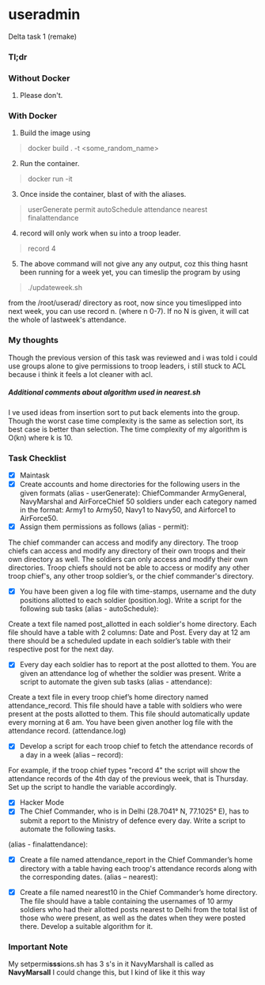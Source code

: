 # useradmin
Delta task 1 (remake)
### Tl;dr
### Without Docker
1. Please don't.
### With Docker
1. Build the image using

> docker build . -t <some_random_name>

2. Run the container.

> docker run -it <the same_random_name>

3. Once inside the container, blast of with the aliases.

> userGenerate
> permit
> autoSchedule
> attendance
> nearest
> finalattendance

4. record will only work when su into a troop leader.

> record 4

5. The above command will not give any any output, coz this thing hasnt been running for a week yet,
you can timeslip the program by using  

> ./updateweek.sh

from the /root/userad/ directory as root, now since you timeslipped into next week, you can use record n. (where n 0-7).
If no N is given, it will cat the whole of lastweek's attendance.

### My thoughts
Though the previous version of this task was reviewed and i was told i could use groups alone to give permissions to troop leaders,
i still stuck to ACL because i think it feels a lot cleaner with acl.
##### Additional comments about algorithm used in nearest.sh
I ve used ideas from insertion sort to put back elements into the group. Though the worst case time complexity is the same as selection sort, its best case is better than selection. 
The time complexity of my algorithm is O(kn) where k is 10.

### Task Checklist
- [x] Maintask
- [x] Create accounts and home directories for the following users in the given formats (alias - userGenerate):
ChiefCommander
ArmyGeneral, NavyMarshal and AirForceChief
50 soldiers under each category named in the format: Army1 to Army50, Navy1 to Navy50, and Airforce1 to AirForce50.
- [x] Assign them permissions as follows (alias - permit):

The chief commander can access and modify any directory.
The troop chiefs can access and modify any directory of their own troops and their own directory as well.
The soldiers can only access and modify their own directories.
Troop chiefs should not be able to access or modify any other troop chief's, any other troop soldier’s, or the chief commander's directory.
- [x] You have been given a log file with time-stamps, username and the duty positions allotted to each soldier (position.log). Write a script for the following sub tasks (alias - autoSchedule):

Create a text file named post_allotted in each soldier's home directory.
Each file should have a table with 2 columns: Date and Post.
Every day at 12 am there should be a scheduled update in each soldier’s table with their respective post for the next day.
- [x] Every day each soldier has to report at the post allotted to them. You are given an attendance log of whether the soldier was present. Write a script to automate the given sub tasks (alias - attendance):

Create a text file in every troop chief’s home directory named attendance_record.
This file should have a table with soldiers who were present at the posts allotted to them.
This file should automatically update every morning at 6 am. You have been given another log file with the attendance record. (attendance.log)
- [x] Develop a script for each troop chief to fetch the attendance records of a day in a week (alias – record):

For example, if the troop chief types "record 4" the script will show the attendance records of the 4th day of the previous week, that is Thursday. Set up the script to handle the variable accordingly.
- [x] Hacker Mode
- [x] The Chief Commander, who is in Delhi (28.7041° N, 77.1025° E), has to submit a report to the Ministry of defence every day. Write a script to automate the following tasks.

(alias - finalattendance):

- [x] Create a file named attendance_report in the Chief Commander’s home directory with a table having each troop's attendance records along with the corresponding dates.
(alias – nearest):

- [x] Create a file named nearest10 in the Chief Commander’s home directory.
The file should have a table containing the usernames of 10 army soldiers who had their allotted posts nearest to Delhi from the total list of those who were present, as well as the dates when they were posted there. Develop a suitable algorithm for it.

### Important Note
My setpermi**sss**ions.sh has 3 s's in it
NavyMarshall is called as **NavyMarsall**
I could change this, but I kind of like it this way
